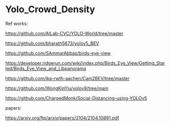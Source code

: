 # Yolo_Crowd_Density 



 
Ref works: 

https://github.com/AILab-CVC/YOLO-World/tree/master 

https://github.com/bharath5673/yolov5_BEV

https://github.com/SAmmarAbbas/birds-eye-view

https://developer.ridgerun.com/wiki/index.php/Birds_Eye_View/Getting_Started/Birds_Eye_View_and_Libpanorama

https://github.com/ika-rwth-aachen/Cam2BEV/tree/master

https://github.com/WongKinYiu/yolov9/tree/main

https://github.com/ChargedMonk/Social-Distancing-using-YOLOv5

papers:

https://arxiv.org/ftp/arxiv/papers/2104/2104.10891.pdf
